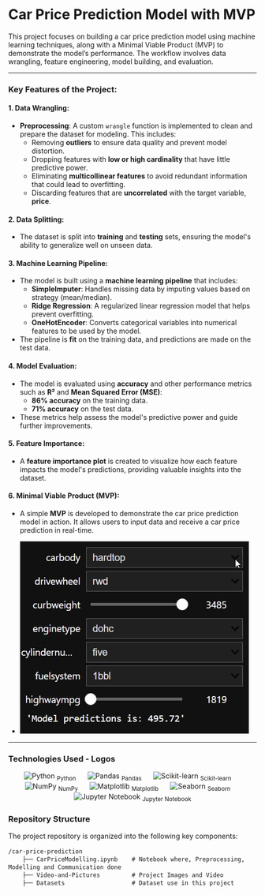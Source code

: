 # Car Price Prediction Model with MVP

This project focuses on building a car price prediction model using machine learning techniques, along with a Minimal Viable Product (MVP) to demonstrate the model’s performance. The workflow involves data wrangling, feature engineering, model building, and evaluation.

---

### Key Features of the Project:

#### 1. **Data Wrangling**:
   - **Preprocessing**: A custom `wrangle` function is implemented to clean and prepare the dataset for modeling. This includes:
     - Removing **outliers** to ensure data quality and prevent model distortion.
     - Dropping features with **low or high cardinality** that have little predictive power.
     - Eliminating **multicollinear features** to avoid redundant information that could lead to overfitting.
     - Discarding features that are **uncorrelated** with the target variable, **price**.

#### 2. **Data Splitting**:
   - The dataset is split into **training** and **testing** sets, ensuring the model's ability to generalize well on unseen data.

#### 3. **Machine Learning Pipeline**:
   - The model is built using a **machine learning pipeline** that includes:
     - **SimpleImputer**: Handles missing data by imputing values based on strategy (mean/median).
     - **Ridge Regression**: A regularized linear regression model that helps prevent overfitting.
     - **OneHotEncoder**: Converts categorical variables into numerical features to be used by the model.
   - The pipeline is **fit** on the training data, and predictions are made on the test data.

#### 4. **Model Evaluation**:
   - The model is evaluated using **accuracy** and other performance metrics such as **R²** and **Mean Squared Error (MSE)**:
     - **86% accuracy** on the training data.
     - **71% accuracy** on the test data.
   - These metrics help assess the model's predictive power and guide further improvements.

#### 5. **Feature Importance**:
   - A **feature importance plot** is created to visualize how each feature impacts the model's predictions, providing valuable insights into the dataset.

#### 6. **Minimal Viable Product (MVP)**:
   - A simple **MVP** is developed to demonstrate the car price prediction model in action. It allows users to input data and receive a car price prediction in real-time.
   
  - [![Watch the video](https://github.com/evansnjagi/Car-Price-Prediction/blob/Video-and-Pictures/WhatsApp%20Image%202025-04-15%20at%209.10.05%20AM.jpeg)](https://vm.tiktok.com/ZMBgdSsnb/)

---
### Technologies Used - Logos

<p align="center">
  <img src="https://upload.wikimedia.org/wikipedia/commons/c/c3/Python-logo-notext.svg" alt="Python" width="50" height="50"/>
  <sub>Python</sub>
  &nbsp;&nbsp;&nbsp;&nbsp;

  <img src="https://upload.wikimedia.org/wikipedia/commons/thumb/e/ed/Pandas_logo.svg/512px-Pandas_logo.svg.png" alt="Pandas" width="50" height="50"/>
  <sub>Pandas</sub>
  &nbsp;&nbsp;&nbsp;&nbsp;

  <img src="https://upload.wikimedia.org/wikipedia/commons/0/05/Scikit_learn_logo_small.svg" alt="Scikit-learn" width="50" height="50"/>
  <sub>Scikit-learn</sub>
  &nbsp;&nbsp;&nbsp;&nbsp;

  <img src="https://upload.wikimedia.org/wikipedia/commons/thumb/3/31/NumPy_logo_2020.svg/1280px-NumPy_logo_2020.svg.png" alt="NumPy" width="50" height="50"/>
  <sub>NumPy</sub>
  &nbsp;&nbsp;&nbsp;&nbsp;

  <img src="https://th.bing.com/th/id/OIP.tjvlNzMv9E4Q364jkHGc_QHaBf?w=350&h=70&c=8&rs=1&qlt=90&o=6&pid=3.1&rm=2" alt="Matplotlib" width="50" height="50"/>
  <sub>Matplotlib</sub>
  &nbsp;&nbsp;&nbsp;&nbsp;

  <img src="https://th.bing.com/th/id/OIP.HVPhVIc7d6w0MLqWx3cmEgHaEK?w=333&h=187&c=8&rs=1&qlt=90&o=6&pid=3.1&rm=2" alt="Seaborn" width="50" height="50"/>
  <sub>Seaborn</sub>
  &nbsp;&nbsp;&nbsp;&nbsp;

  <img src="https://th.bing.com/th/id/OIP.9s5zkiCnpIWl_krakzzpCwHaEK?rs=1&pid=ImgDetMain" alt="Jupyter Notebook" width="50" height="50"/>
  <sub>Jupyter Notebook</sub>
</p>


### Repository Structure

The project repository is organized into the following key components:

```plaintext
/car-price-prediction
    ├── CarPriceModelling.ipynb    # Notebook where, Preprocessing, Modelling and Communication done
    ├── Video-and-Pictures         # Project Images and Video
    ├── Datasets                   # Dataset use in this project
